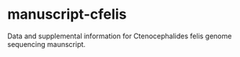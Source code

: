 # manuscript-cfelis
Data and supplemental information for Ctenocephalides felis genome sequencing maunscript.

